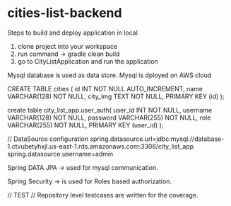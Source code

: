 # cities-list-backend


Steps to build and deploy application in local

1. clone project into your workspace
2. run command -> gradle clean build
3. go to CityListApplication and run the application



Mysql database is used as data store. Mysql is dployed on AWS cloud

CREATE TABLE cities (
id INT NOT NULL AUTO_INCREMENT,
name VARCHAR(128) NOT NULL,
city_img TEXT NOT NULL,
PRIMARY KEY (id)
);



create table city_list_app.user_auth(
user_id INT NOT NULL,
username VARCHAR(128) NOT NULL,
password VARCHAR(255) NOT NULL,
role VARCHAR(255) NOT NULL,
PRIMARY KEY (user_id)
);


//
DataSource configuration
spring.datasource.url=jdbc:mysql://database-1.ctvubetyhxjl.us-east-1.rds.amazonaws.com:3306/city_list_app
spring.datasource.username=admin



Spring DATA JPA -> used for mysql communication.

Spring Security -> is used for Roles based authorization.


//       TEST           //
Repository level testcases are written for the coverage.




